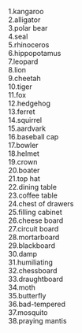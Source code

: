 1.kangaroo  
2.alligator  
3.polar bear  
4.seal  
5.rhinoceros  
6.hippopotamus  
7.leopard  
8.lion  
9.cheetah  
10.tiger  
11.fox  
12.hedgehog  
13.ferret  
14.squirrel  
15.aardvark  
16.baseball cap  
17.bowler  
18.helmet  
19.crown  
20.boater  
21.top hat  
22.dining table  
23.coffee table  
24.chest of drawers  
25.filling cabinet   
26.cheese board  
27.circuit board  
28.mortarboard  
29.blackboard  
30.damp  
31.humiliating  
32.chessboard  
33.draughtboard  
34.moth  
35.butterfly  
36.bad-tempered  
37.mosquito  
38.praying mantis  
